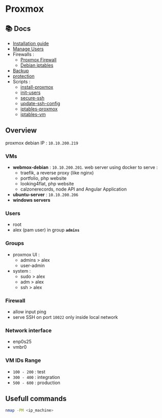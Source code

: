 # Proxmox

## 📚 Docs

- [Installation guide](installation.md)
- [Manage Users](docs/manage-users.md)
- Firewalls :
  - [Proxmox Firewall](docs/firewall/proxmox-firewall.md)
  - [Debian iptables](docs/firewall/debian-iptables.md)
- [Backup](docs/protection.md)
- [protection](docs/protection.md)
- Scripts :
  - [install-proxmox](scripts/install-proxmox)
  - [init-users](scripts/init-users)
  - [secure-ssh](scripts/secure-ssh)
  - [update-ssh-config](scripts/update-ssh-config)
  - [iptables-proxmox](scripts/iptables-proxmox)
  - [iptables-vm](scripts/iptables-vm)


## Overview
proxmox debian IP : `10.10.200.219`
### VMs
- **webmox-debian** : `10.10.200.201`. web server using docker to serve :
    - traefik, a reverse proxy (like nginx)
    - portfolio, php website
    - looking4flat, php website
    - calzonerecords, node API and Angular Application
- **ubuntu-server** : `10.10.200.206`
- **windows servers**

### Users
- root
- alex (pam user) in group **`admins`**
### Groups
- proxmox UI :
  - admins > alex
  - user-admin
- system :
  - sudo > alex
  - adm > alex
  - ssh > alex
### Firewall
- allow input ping
- serve SSH on port `10022` only inside local network

### Network interface
- enp0s25
- vmbr0 

### VM IDs Range
- `100 - 200` : test
- `300 - 400` : integration
- `500 - 600` : production

## Usefull commands
```sh
nmap -PM <ip_machine>
```